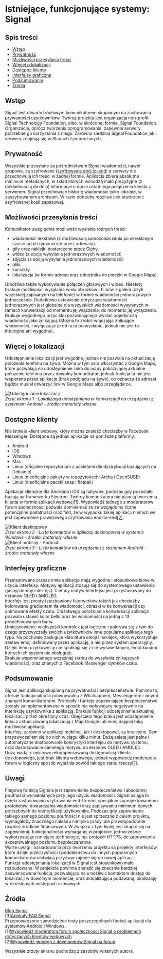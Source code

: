 # Istniejące, funkcjonujące systemy: Signal

## Spis treści

 - [Wstęp](#wstęp)
 - [Prywatność](#prywatność)
 - [Możliwości przesyłania treści](#możliwości-przesyłania-treści)
 - [Więcej o lokalizacji](#więcej-o-lokalizacji)
 - [Dostępne klienty](#dostępne-klienty)
 - [Interfejsy graficzne](#interfejsy-graficzne)
 - [Podsumowanie](#podsumowanie)
 - [Źródła](#źródła)

## Wstęp

Signal jest otwartoźródłowym komunikatorem skupionym na zachowaniu prywatności użytkowników. Twórcą projektu jest organizacja non-profit Signal Technology Foundation, albo, w skróconej formie, Signal Foundation. Organizacja, oprócz tworzenia oprogramowania, zapewnia serwery potrzebne go korzystania z niego. Zarówno siedziba Signal Foundation jak i serwery znajdują się w Stanach Zjednoczonych.
## Prywatność
Wszystkie przesyłane za pośrednictwem Signal wiadomości, nawet grupowe, są szyfrowane ([szyfrowanie end-to-end](https://en.wikipedia.org/wiki/End-to-end_encryption)) a serwery nie przechowują ich treści w żadnej formie. Aplikacja zbiera absolutne minimum metadanych, w skład których wchodzą mało precyzyjne (z dokładnością do dnia) informacje o dacie ostatniego połączenia klienta z serwerem. Signal przechowuje historię wiadomości tylko lokalnie, w zaszyfrowanym archiwum. W razie potrzeby możliwe jest stworzenie szyfrowanej kopii zapasowej.
## Możliwości przesyłania treści
Komunikator uwzględnia możliwość wysłania różnych treści:  
- wiadomości tekstowe (z możliwością samozniszczenia po określonym czasie od otrzymania ich przez adresata).
- gify oraz naklejki dostarczane przez Giphy.
- wideo (z opcją wysyłania jednorazowych wiadomości)
- zdjęcia (z opcją wysyłania jednorazowych wiadomości)
- pliki
- kontakty
- lokalizacja (w formie adresu oraz odnośnika do pinezki w Google Maps)    

Umożliwa także wykonywanie połączeń głosowych i wideo. Niestety brakuje możliwości wysyłania wielu obrazków i filmów z galerii (czyli wcześniej zapisanych na telefonie) w formie wiadomości jednorazowych jednocześnie. Dodatkowo ustawienie dotyczące wiadomości jednorazowych jest globalne dla wszystkich wiadomości wysyłanych w ramach konwersacji od momentu jej włączenia, do momentu jej wyłączenia. Brakuje wygodnego przycisku pozwalającego wysłać pojedynczą wiadomość jako znikającą (Można to zrobić włączając znikające wiadomości, i wyłączając je od razu po wysłaniu, jednak nie jest to intuicyjne ani wygodne).
  
## Więcej o lokalizacji
Udostępnianie lokalizacji jest wygodne, jednak nie pozwala na aktualizację położenia telefonu na żywo. Można w tym celu wkorzystać z Google Maps, które pozwalają na udostępnienie linka do mapy pokazującej aktualne położenie telefonu przez dowolny komunikator, jednak funkcja ta nie jest wspierana przez aplikacje (brak podglądu na żywo), co oznacza że adresat będzie musiał otworzyć link w Google Maps albo przeglądarce.

![Udostępnianie lokalizacji](../../images/signal1.png)  
*Zrzut ekranu 1 - Lokalizacja udostępniona w konwersacji na urządzeniu z systemem Android - źródło: materiały własne*
   
## Dostępne klienty
Nie istnieje klient webowy, który można znaleźć chociażby w Facebook Messenger. Dostępne są jednak aplikacje na poniższe platformy:  
- Android
- iOS
- Windows
- Mac
- Linux (oficjalne repozytorium z pakietami dla dystrybucji bazujących na Debianie)
- Linux (nieoficjalne pakiety w repozytoriach: Archa i OpenSUSE)
- Linux (nieoficjalne paczki snap i flatpak)
  
Aplikacje klienckie dla Androida i iOS są natywne, podczas gdy pozostałe bazują na frameworku Electron. Twórcy komunikatora nie planują tworzenia klienta w formie aplikacji webowej[[1]](#źródła). Wypowiedź jednego z moderatorów forum społeczności pozwala domniemać że ze względu na liczne potencjalne podatności oraz fakt, że w wypadku takiej aplikacji niemożliwe jest zapewnienie prawdziwego szyfrowania end-to-end[[2]](#źródła).

![Klient desktopowy](../../images/signal2.png)  
*Zrzut ekranu 2 - Lista kontaktów w aplikacji desktopowej w systemie Windows - źródło: materiały własne*  
![Klient mobilny - Android](../../images/signal3.png)  
*Zrzut ekranu 3 - Lista kontaktów na urządzeniu z systemem Android - źródło: materiały własne*

## Interfejsy graficzne
Przetestowane przeze mnie aplikacje mają wygodne i stosunkowo łatwe w użyciu interfejsy. Motywy aplikacji stosują się do systemowego ustawienia (jasny/ciemny interfejs). Ciemny motyw interfejsu jest przystosowany do ekranów OLED i AMOLED.  
Interfejs jest prosty i pozbawiony fajerwerków takich jak chociażby kolorowane gradientem tła wiadomości, obrazki w tle konwersacji czy animowane efekty czatu. Dla łatwego odróżniania konwersacji aplikacja pozwala ustawić kolor belki oraz teł wiadomości na jedną z 13 predefiniowanych barw.   
Umiejscowienie większości kontrolek jest logiczne i pokrywa się z tym do czego przyzwyczaiły swoich użytkowników inne popularne aplikacje tego typu. Na pochwałę zasługuje klawiatura emoji i naklejek, która wykorzystuje zestaw emoji definiowany przez aplikację, a nie przez system operacyjny. Dzięki temu użytkownicy nie spotkają się z nie wyświetlanymi, emotikonami których ich system nie obsługuje.     
Brakuje wspomnianego wcześniej skrótu do wysyłania znikających wiadomości, oraz znanych z Facebook Messenger dymków czatu.

## Podsumowanie
Signal jest aplikacją skupioną na prywatności i bezpieczeństwie. Pomimo to, oferuje funkcjonalność prównywalną z Whatsappem, Messengerem i innymi znanymi komunikatorami. Protokoły i funkcje zapewniające bezpieczeństwo zostały zaimplementowane w sposób nie wpływający negatywnie na interakcję użytkownika z aplikacją. 
Brakuje funkcji udostępnienia aktualnej lokalizacji przez określony czas. Obejściem tego braku jest udostępnienie linku z aktualizowaną lokalizacją z Map Google lub innej dającej taką możliwość aplikacji.  
Interfejy, zarówno w aplikacji mobilnej, jak i desktopowej, są intuicyjne. Sam przyzwyczaiłem się do nich w ciągu kilku minut. Dużą zaletą jest pełne i automatyczne dostosowanie kolorystyki interfejsu do motywu systemu, oraz dostosowanie ciemnego motywu do ekranów OLED i AMOLED.  
Dużą wadą, częściowo rekompensowaną dostępnością klienta desktopowego, jest brak klienta webowego, jednak wypowiedź moderatora forum w logiczny sposób wyjaśnia powód takiego stanu rzeczy[[1]](#źródła).  

## Uwagi
Flagową funkcją Signala jest zapewnianie bezpieczeństwa i absolutnej poufności wymienianych przy jego użyciu wiadomości. Signal osiąga to dzięki zastosowaniu szyfrowania end-to-end, specjalnie zaprojektowanemu protokołowi dostarczania wiadomości oraz zapisywaniu minimum danych potrzebnych do identyfikacji użytkownika. Podczas gdy zapewnienie takiego samego poziomu poufności nie jest sprzeczne z celem projektu, wymagałoby znacznego nakładu nie tylko pracy, ale prawdopodobnie również środków finansowych. W związku z tym lepiej jest skupić się na zapewnieniu funkcjonalności wymaganej w projekcie, jednocześnie wykorzystując istniejące technologie, np. protokół HTTPS, do zapewnienia akceptowalnego poziomu bezpieczeństwa.  
Warte uwagi i naśladowania przy tworzeniu projektu są projekty interfejsów, które dzięki przejrzystości i podobieństwu do innych popularnych komunikatorów ułatwiają przyzwyczajenie się do nowej aplikacji.  
Funkcja udostępniania lokalizacji w Signal jest stosunkowo mało rozbudowana. W projekcie powinna znaleźć się znacznie bardziej zaawansowana funkcja, pozwalająca na umożliwić kontaktom dostęp do lokalizacji w dowolnym momencie, oraz aktualizująca podawaną lokalizację w określonych odstępach czasowych.

## Źródła
[Blog Signal](https://signal.org/blog/)  
[3][Artykuły FAQ Signal](https://support.signal.org/hc/pl)  
Przeprowadzone samodzielnie testy poszczególnych funkcji aplikacji dla systemów Android i Windows.  
[1][Wypowiedź moderatora forum społeczności Signal o problemach dotyczących klientów webowych](https://community.signalusers.org/t/google-to-retire-chrome-apps-what-will-be-with-signal-desktop/469/6)  
[2][Wypowiedź jednego z developerów Signal na forum](https://community.signalusers.org/t/is-it-possible-to-extend-signal-for-desktop-for-browser/1151/3)

Wszystkie zrzuty ekranu pochodzą z zasobów własnych autora.